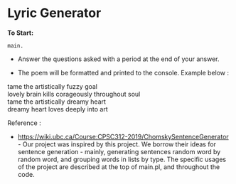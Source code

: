 # Lyric Generator

**To Start:**

`main.`

- Answer the questions asked with a period at the end of your answer.

- The poem will be formatted and printed to the console. Example below :  

tame the artistically fuzzy goal   
lovely brain kills corageously throughout soul  
tame the artistically dreamy heart   
dreamy heart loves deeply into art   
 

Reference : 
- https://wiki.ubc.ca/Course:CPSC312-2019/ChomskySentenceGenerator  - Our project was inspired by this project. We borrow their ideas for sentence generation - mainly, generating sentences random word by random word, and grouping words in lists by type. The specific usages of the project are described at the top of main.pl, and throughout the code. 


